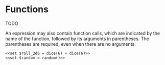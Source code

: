 # Functions

TODO

An expression may also contain function calls, which are indicated by the name of the function,
followed by its arguments in parentheses. The parentheses are required, even when there are no
arguments:

```yarn
<<set $roll_2d6 = dice(6) + dice(6)>>
<<set $random = random()>>
```
